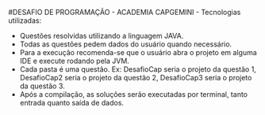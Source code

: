#DESAFIO DE PROGRAMAÇÃO - ACADEMIA CAPGEMINI - Tecnologias utilizadas:

 
- Questões resolvidas utilizando a linguagem JAVA. 
- Todas as questões pedem dados do usuário quando necessário. 
- Para a execução recomenda-se que o usuário abra o projeto em alguma IDE e execute rodando pela JVM.
- Cada pasta é uma questão. Ex: DesafioCap seria o projeto da questão 1, DesafioCap2 seria o projeto da questão 2, DesafioCap3 seria o projeto da questão 3.
- Após a compilação, as soluções serão executadas por terminal, tanto entrada quanto saída de dados.
